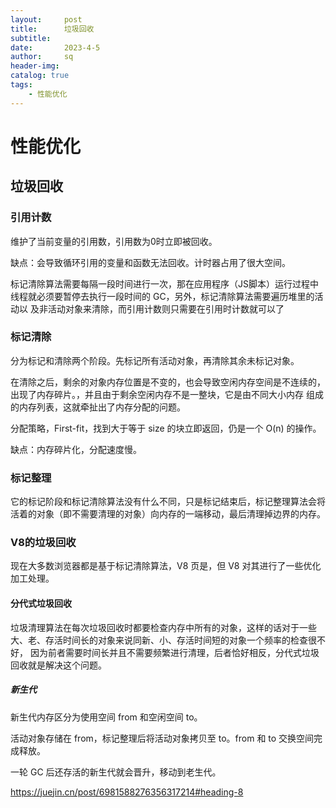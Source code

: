 ```yaml
---
layout:     post
title:      垃圾回收
subtitle:   
date:       2023-4-5
author:     sq
header-img: 
catalog: true
tags:
    - 性能优化
---
```

# 性能优化

## 垃圾回收
### 引用计数
维护了当前变量的引用数，引用数为0时立即被回收。

缺点：会导致循环引用的变量和函数无法回收。计时器占用了很大空间。

标记清除算法需要每隔一段时间进行一次，那在应用程序（JS脚本）运行过程中线程就必须要暂停去执行一段时间的 GC，另外，标记清除算法需要遍历堆里的活动以
及非活动对象来清除，而引用计数则只需要在引用时计数就可以了

### 标记清除
分为标记和清除两个阶段。先标记所有活动对象，再清除其余未标记对象。

在清除之后，剩余的对象内存位置是不变的，也会导致空闲内存空间是不连续的，出现了内存碎片。，并且由于剩余空闲内存不是一整块，它是由不同大小内存
组成的内存列表，这就牵扯出了内存分配的问题。

分配策略，First-fit，找到大于等于 size 的块立即返回，仍是一个 O(n) 的操作。

缺点：内存碎片化，分配速度慢。

### 标记整理
它的标记阶段和标记清除算法没有什么不同，只是标记结束后，标记整理算法会将活着的对象（即不需要清理的对象）向内存的一端移动，最后清理掉边界的内存。

### V8的垃圾回收
现在大多数浏览器都是基于标记清除算法，V8 页是，但 V8 对其进行了一些优化加工处理。

#### 分代式垃圾回收
垃圾清理算法在每次垃圾回收时都要检查内存中所有的对象，这样的话对于一些大、老、存活时间长的对象来说同新、小、存活时间短的对象一个频率的检查很不好，
因为前者需要时间长并且不需要频繁进行清理，后者恰好相反，分代式垃圾回收就是解决这个问题。

##### 新生代
新生代内存区分为使用空间 from 和空闲空间 to。

活动对象存储在 from，标记整理后将活动对象拷贝至 to。from 和 to 交换空间完成释放。

一轮 GC 后还存活的新生代就会晋升，移动到老生代。

https://juejin.cn/post/6981588276356317214#heading-8